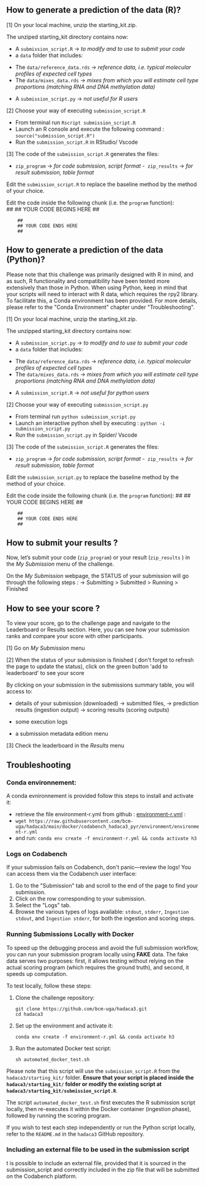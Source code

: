 ## How to generate a prediction of the data (R)?

[1] On your local machine, unzip the starting_kit.zip.
 
The unziped starting_kit directory contains now:

- A `submission_script.R` -> *to modify and to use to submit your code*
- a `data` folder that includes: 
* The `data/reference_data.rds` -> *reference data, i.e. typical molecular profiles of expected cell types*
*  The `data/mixes_data.rds` -> *mixes from which you will estimate cell type proportions (matching RNA and DNA methylation data)*
- A `submission_script.py` -> *not useful for R users*
 
[2] Choose your way of executing `submission_script.R`  
 - From terminal run `Rscript submission_script.R` 
 - Launch an R console and execute the following command : `source("submission_script.R")`
 - Run the `submission_script.R` in RStudio/ Vscode


[3] The code of the  `submission_script.R`  generates the files:
- `zip_program`  -> *for code submission, script format*
-` zip_results`  -> *for result submission, table format*

Edit the `submission_script.R` to replace the baseline method by the method of your choice. 

Edit the code inside the following chunk (i.e. the `program` function):     
		## 
		## YOUR CODE BEGINS HERE 
		##
		
		##
		## YOUR CODE ENDS HERE
		## 

## How to generate a prediction of the data (Python)?
Please note that this challenge was primarily designed with R in mind, and as such, R functionality and compatibility have been tested more extensively than those in Python. When using Python, keep in mind that your scripts will need to interact with R data, which requires the rpy2 library. To facilitate this, a Conda environment has been provided. For more details, please refer to the "Conda Environment" chapter under "Troubleshooting".

[1] On your local machine, unzip the starting_kit.zip.
 
The unzipped starting_kit directory contains now:

- A `submission_script.py` -> *to modify and to use to submit your code*
- a `data` folder that includes: 
* The `data/reference_data.rds` -> *reference data, i.e. typical molecular profiles of expected cell types*
*  The `data/mixes_data.rds` -> *mixes from which you will estimate cell type proportions (matching RNA and DNA methylation data)*
- A `submission_script.R` -> *not useful for python users*
 
[2] Choose your way of executing `submission_script.py`  
 - From terminal run `python submission_script.py` 
 - Launch an interactive python shell by executing : `python -i submission_script.py`
 - Run the `submission_script.py` in Spider/ Vscode


[3] The code of the  `submission_script.R`  generates the files:
- `zip_program`  -> *for code submission, script format*
-` zip_results`  -> *for result submission, table format*

Edit the `submission_script.py` to replace the baseline method by the method of your choice. 

Edit the code inside the following chunk (i.e. the `program` function):
		## 
		## YOUR CODE BEGINS HERE 
		##
		
		##
		## YOUR CODE ENDS HERE
		## 

## How to submit your results ?

Now, let’s submit your code (`zip_program`) or your result (`zip_results` ) in the *My Submission* menu of the challenge.

On the  *My Submission* webpage,  the STATUS of your submission will go through the following steps :
 -> Submitting > Submitted > Running > Finished

## How to see your score ?

To view your score, go to the challenge page and navigate to the Leaderboard or Results section. Here, you can see how your submission ranks and compare your score with other participants.

[1] Go on *My Submission* menu 

[2] When the status of your submission is finished ( don't forget to refresh the page to update the status), click on the green button 'add to leaderboard' to see your score
  
By clicking on your submission in the submissions summary table, you will access to:

  - details of your submission (downloaded)
	-> submitted files, 
	-> prediction results (ingestion output) 
	-> scoring results (scoring outputs) 
			
  - some execution logs
  
  - a submission metadata edition menu
  
[3] Check the leaderboard in the *Results*  menu

## Troubleshooting

### Conda environnement: 

A conda evnironnement is provided follow this steps to install and activate it: 
- retrieve the file environment-r.yml from github : [environment-r.yml](https://github.com/bcm-uga/hadaca3/blob/main/docker/codabench_hadaca3_pyr/environment/environment-r.yml) : 
- `wget https://raw.githubusercontent.com/bcm-uga/hadaca3/main/docker/codabench_hadaca3_pyr/environment/environment-r.yml`
- and run: `conda env create -f environment-r.yml && conda activate h3`


### Logs on Codabench

If your submission fails on Codabench, don't panic—review the logs! You can access them via the Codabench user interface:

1. Go to the "Submission" tab and scroll to the end of the page to find your submission.
2. Click on the row corresponding to your submission.
3. Select the "Logs" tab.
4. Browse the various types of logs available: `stdout`, `stderr`, `Ingestion stdout`, and `Ingestion stderr`, for both the ingestion and scoring steps.

### Running Submissions Locally with Docker

To speed up the debugging process and avoid the full submission workflow, you can run your submission program locally using **FAKE** data. The fake data serves two purposes: first, it allows testing without relying on the actual scoring program (which requires the ground truth), and second, it speeds up computation.

To test locally, follow these steps:

1. Clone the challenge repository:
   ```
   git clone https://github.com/bcm-uga/hadaca3.git
   cd hadaca3
   ```
2. Set up the environment and activate it:
   ```
   conda env create -f environment-r.yml && conda activate h3
   ```
3. Run the automated Docker test script:
   ```
   sh automated_docker_test.sh
   ```

Please note that this script will use the `submission_script.R` from the `hadaca3/starting_kit/` folder. **Ensure that your script is placed inside the `hadaca3/starting_kit/` folder or modify the existing script at `hadaca3/starting_kit/submission_script.R`**.


The script `automated_docker_test.sh` first executes the R submission script locally, then re-executes it within the Docker container (ingestion phase), followed by running the scoring program.

If you wish to test each step independently or run the Python script locally, refer to the `README.md` in the `hadaca3` GitHub repository.

### Including an external file to be used in the submission script

t is possible to include an external file, provided that it is sourced in the submission_script and correctly included in the zip file that will be submitted on the Codabench platform.

